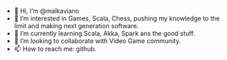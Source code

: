- 👋 Hi, I’m @malkaviano
- 👀 I’m interested in Games, Scala, Chess, pushing my knowledge to the limit and making next generation software.
- 🌱 I’m currently learning Scala, Akka, Spark ans the good stuff.
- 💞️ I’m looking to collaborate with Video Game community.
- 📫 How to reach me: github.

<!---
malkaviano/malkaviano is a ✨ special ✨ repository because its `README.md` (this file) appears on your GitHub profile.
You can click the Preview link to take a look at your changes.
--->
